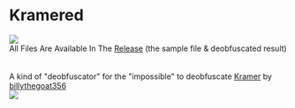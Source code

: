 # Kramered

[![](https://www.codefactor.io/repository/github/HideakiAtsuyo/Kramered/badge)](https://www.codefactor.io/repository/github/HideakiAtsuyo/Kramered)<br>All Files Are Available In The [Release](https://github.com/HideakiAtsuyo/Kramered/releases/tag/1.0) (the sample file & deobfuscated result)<br><br><br>A kind of "deobfuscator" for the "impossible" to deobfuscate [Kramer](https://github.com/billythegoat356/Kramer) by [billythegoat356](https://github.com/billythegoat356)<br>![](https://i.imgur.com/WyQ713G.gif)
